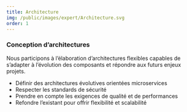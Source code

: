 ```yaml
---
title: Architecture
img: /public/images/expert/Architecture.svg
order: 1
---
```


### Conception d’architectures

Nous participons à l’élaboration d’architectures flexibles capables de s’adapter à l’évolution des composants et répondre aux futurs enjeux projets.

* Définir des architectures évolutives orientées microservices
* Respecter les standards de sécurité
* Prendre en compte les exigences de qualité et de performances
* Refondre l’existant pour offrir flexibilité et scalabilité
